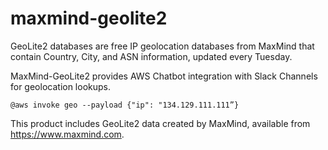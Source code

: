 # maxmind-geolite2

GeoLite2 databases are free IP geolocation databases from MaxMind that contain Country, City, and ASN information, updated every Tuesday.

MaxMind-GeoLite2 provides AWS Chatbot integration with Slack Channels for geolocation lookups.

```
@aws invoke geo --payload {"ip": "134.129.111.111”}
```

This product includes GeoLite2 data created by MaxMind, available from https://www.maxmind.com.
